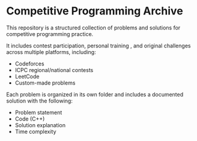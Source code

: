 # Competitive Programming Archive

This repository is a structured collection of problems and solutions for competitive programming practice.

It includes contest participation, personal training , and original challenges across multiple platforms, including:

- Codeforces
- ICPC regional/national contests
- LeetCode
- Custom-made problems

Each problem is organized in its own folder and includes a documented solution with the following:

- Problem statement
- Code (C++)
- Solution explanation
- Time complexity
